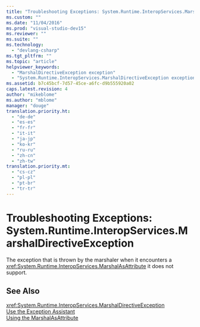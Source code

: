 ```yaml
---
title: "Troubleshooting Exceptions: System.Runtime.InteropServices.MarshalDirectiveException | Microsoft Docs"
ms.custom: ""
ms.date: "11/04/2016"
ms.prod: "visual-studio-dev15"
ms.reviewer: ""
ms.suite: ""
ms.technology: 
  - "devlang-csharp"
ms.tgt_pltfrm: ""
ms.topic: "article"
helpviewer_keywords: 
  - "MarshalDirectiveException exception"
  - "System.Runtime.InteropServices.MarshalDirectiveException exception"
ms.assetid: b7c45bcf-7d57-45ce-a6fc-d9b555920a02
caps.latest.revision: 4
author: "mikeblome"
ms.author: "mblome"
manager: "douge"
translation.priority.ht: 
  - "de-de"
  - "es-es"
  - "fr-fr"
  - "it-it"
  - "ja-jp"
  - "ko-kr"
  - "ru-ru"
  - "zh-cn"
  - "zh-tw"
translation.priority.mt: 
  - "cs-cz"
  - "pl-pl"
  - "pt-br"
  - "tr-tr"
---
```

# Troubleshooting Exceptions: System.Runtime.InteropServices.MarshalDirectiveException
The exception that is thrown by the marshaler when it encounters a <xref:System.Runtime.InteropServices.MarshalAsAttribute> it does not support.  
  
## See Also  
 <xref:System.Runtime.InteropServices.MarshalDirectiveException>   
 [Use the Exception Assistant](../Topic/How%20to:%20Use%20the%20Exception%20Assistant.md)   
 [Using the MarshalAsAttribute](http://msdn.microsoft.com/en-us/c13e741c-3ebb-4b36-9dbb-f2abbfe154f0)